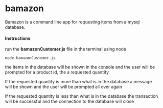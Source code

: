 # bamazon

Bamazon is a command line app for requesting items from a mysql database.

#### Instructions

run the **bamazonCustomer.js** file in the terminal using node

`node bamazonCustomer.js`

the items in the database will be shown in the console and the user will be prompted for a product id, the a requested quantity

If the requested quantity is more than what is in the database a message will be shown and the user will be prompted all over again

If the requested quantity is less than what is in the database the transaction will be successful and the connection to the database will close
